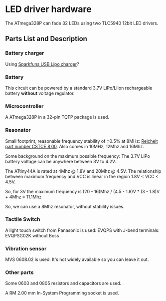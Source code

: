 LED driver hardware
===================

The ATmega328P can fade 32 LEDs using two TLC5940 12bit LED drivers.


Parts List and Description
--------------------------

### Battery charger

Using [Sparkfuns USB Lipo charger](
https://www.sparkfun.com/products/10401)?


### Battery

This circuit can be powered by a standard 3.7V LiPo/LiIon rechargeable battery **without** voltage regulator.

### Microcontroller

A ATmega328P in a 32-pin TQFP package is used.

### Resonator

Small footprint, reasonable frequency stability of ±0.5% at 8MHz:
[Reichelt part number CSTCE 8,00](
http://www.reichelt.de/index.html?ARTICLE=89701
).
Also comes in 10MHz, 12Mhz and 16Mhz.

Some background on the maximum possible frequency:
The 3.7V LiPo battery voltage can be anywhere between 3V to 4.2V.

The ATtiny44A is rated at 4Mhz @ 1.8V and 20Mhz @ 4.5V.
The relationship between maximum frequency and VCC is linear in the region
1.8V < VCC < 4.5V.

So, for 3V the maximum frequency is
(20 - 16)Mhz / (4.5 - 1.8)V * (3 - 1.8)V + 4Mhz = 11.1Mhz

So, we can use a 8Mhz resonator, without stability issues.

### Tactile Switch

A light touch switch from Panasonic is used: EVQPS with J-bend terminals:
EVQPSG02K without Boss


### Vibration sensor

MVS 0608.02 is used.
It's not widely available so you can leave it out.


### Other parts

Some 0603 and 0805 resistors and capacitors are used.

A RM 2.00 mm In-System Programming socket is used.


